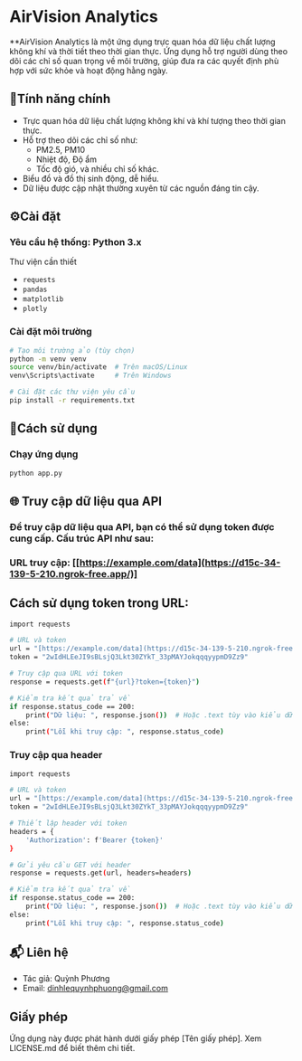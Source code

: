 # AirVision Analytics

**AirVision Analytics là một ứng dụng trực quan hóa dữ liệu chất lượng không khí và thời tiết theo thời gian thực. Ứng dụng hỗ trợ người dùng theo dõi các chỉ số quan trọng về môi trường, giúp đưa ra các quyết định phù hợp với sức khỏe và hoạt động hằng ngày.

## 🎯Tính năng chính
- Trực quan hóa dữ liệu chất lượng không khí và khí tượng theo thời gian thực.
- Hỗ trợ theo dõi các chỉ số như:
  + PM2.5, PM10
  + Nhiệt độ, Độ ẩm
  + Tốc độ gió, và nhiều chỉ số khác.
- Biểu đồ và đồ thị sinh động, dễ hiểu.
- Dữ liệu được cập nhật thường xuyên từ các nguồn đáng tin cậy.

## ⚙️Cài đặt

### Yêu cầu hệ thống: Python 3.x
Thư viện cần thiết
   - `requests`
   - `pandas`
   - `matplotlib`
   - `plotly`

### Cài đặt môi trường

```bash
# Tạo môi trường ảo (tùy chọn)
python -m venv venv
source venv/bin/activate  # Trên macOS/Linux
venv\Scripts\activate     # Trên Windows

# Cài đặt các thư viện yêu cầu
pip install -r requirements.txt
```
## 🚀Cách sử dụng
### Chạy ứng dụng
```bash
python app.py
```

## 🌐 Truy cập dữ liệu qua API
### Để truy cập dữ liệu qua API, bạn có thể sử dụng token được cung cấp. Cấu trúc API như sau:

### URL truy cập: [[https://example.com/data](https://d15c-34-139-5-210.ngrok-free.app/)]

## Cách sử dụng token trong URL:
``` bash
import requests

# URL và token
url = "[https://example.com/data](https://d15c-34-139-5-210.ngrok-free.app/)"
token = "2wIdHLEeJI9sBLsjQ3Lkt30ZYkT_33pMAYJokqqqyypmD9Zz9"

# Truy cập qua URL với token
response = requests.get(f"{url}?token={token}")

# Kiểm tra kết quả trả về
if response.status_code == 200:
    print("Dữ liệu: ", response.json())  # Hoặc .text tùy vào kiểu dữ liệu trả về
else:
    print("Lỗi khi truy cập: ", response.status_code)
```
### Truy cập qua header
``` bash
import requests

# URL và token
url = "[https://example.com/data](https://d15c-34-139-5-210.ngrok-free.app/)"
token = "2wIdHLEeJI9sBLsjQ3Lkt30ZYkT_33pMAYJokqqqyypmD9Zz9"

# Thiết lập header với token
headers = {
    'Authorization': f'Bearer {token}'
}

# Gửi yêu cầu GET với header
response = requests.get(url, headers=headers)

# Kiểm tra kết quả trả về
if response.status_code == 200:
    print("Dữ liệu: ", response.json())  # Hoặc .text tùy vào kiểu dữ liệu trả về
else:
    print("Lỗi khi truy cập: ", response.status_code)
```
## 📬 Liên hệ
- Tác giả: Quỳnh Phương
- Email: dinhlequynhphuong@gmail.com

## Giấy phép
Ứng dụng này được phát hành dưới giấy phép [Tên giấy phép]. Xem LICENSE.md để biết thêm chi tiết.
